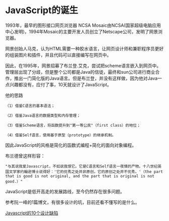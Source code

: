 # JavaScript的诞生

1993年，最早的图形接口网页浏览器 NCSA Mosaic由NCSA(国家超级电脑应用中心发明)，1994年Mosaic的主要开发人员创立了Netscape公司，发明了网景浏览器。

网景创始人马克，认为HTML需要一种胶水语言，让网页设计师和兼职程序员更好的组装图片和插件，并且代码可以直接编写在网页中。

因此，在1995年，网景招募了布兰登.艾克，尝试把scheme语言嵌入到网页中。管理层出现了分歧，但是整个公司都是Java的信徒，最终和sun公司进行商业合作，推出一门简化版的Java语言。但是布兰登，并没有这样做，因为他对Java一点兴趣都没有，应付了事，10天就设计了JavaScript。

他的思路

```
（1）借鉴C语言的基本语法；

（2）借鉴Java语言的数据类型和内存管理；

（3）借鉴Scheme语言，将函数提升到"第一等公民"（first class）的地位；

（4）借鉴Self语言，使用基于原型（prototype）的继承机制。
```



因此JavaScript的风格是简化的函数式编程+简化的面向对象编程。

布兰德曾这样形容：

```
"与其说我爱Javascript，不如说我恨它。它是C语言和Self语言一夜情的产物。十八世纪英国文学家约翰逊博士说得好：'它的优秀之处并非原创，它的原创之处并不优秀。'（the part that is good is not original, and the part that is original is not good.）"
```

JavaScript是低开高走的发展路线，至今仍然存在很多问题。

参考阮一峰的1篇博文，有很多设计的坑，目前还看不懂写的是什么。

[Javascript的10个设计缺陷](http://www.ruanyifeng.com/blog/2011/06/10_design_defects_in_javascript.html)


